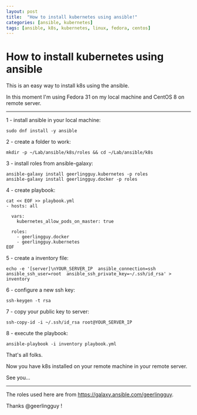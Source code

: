 ```yaml
---
layout: post
title:  "How to install kubernetes using ansible!"
categories: [ansible, kubernetes]
tags: [ansible, k8s, kubernetes, linux, fedora, centos]
---
```


# How to install kubernetes using ansible

This is an easy way to install k8s using the ansible.

In this moment I'm using Fedora 31 on my local machine and CentOS 8 on remote server.

---

1 - install ansible in your local machine:
  
`sudo dnf install -y ansible`

2 - create a folder to work:

`mkdir -p ~/Lab/ansible/k8s/roles && cd ~/Lab/ansible/k8s`

3 - install roles from ansible-galaxy:

```
ansible-galaxy install geerlingguy.kubernetes -p roles
ansible-galaxy install geerlingguy.docker -p roles
```

4 - create playbook:

```
cat << EOF >> playbook.yml
- hosts: all

  vars:
    kubernetes_allow_pods_on_master: true

  roles:
    - geerlingguy.docker
    - geerlingguy.kubernetes
EOF
```

5 - create a inventory file:

`echo -e '[server]\nYOUR_SERVER_IP  ansible_connection=ssh  ansible_ssh_user=root  ansible_ssh_private_key=~/.ssh/id_rsa' > inventory`

6 - configure a new ssh key:

`ssh-keygen -t rsa`

7 - copy your public key to server:

`ssh-copy-id -i ~/.ssh/id_rsa root@YOUR_SERVER_IP`

8 - execute the playbook:

`ansible-playbook -i inventory playbook.yml`

That's all folks.

Now you have k8s installed on your remote machine in your remote server.

See you...

--- 

The roles used here are from https://galaxy.ansible.com/geerlingguy.

Thanks @geerlingguy !